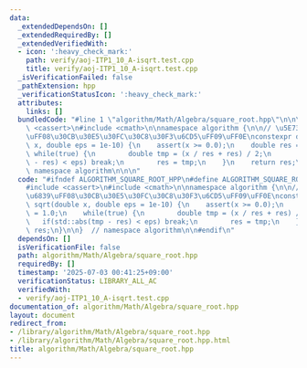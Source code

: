 ```yaml
---
data:
  _extendedDependsOn: []
  _extendedRequiredBy: []
  _extendedVerifiedWith:
  - icon: ':heavy_check_mark:'
    path: verify/aoj-ITP1_10_A-isqrt.test.cpp
    title: verify/aoj-ITP1_10_A-isqrt.test.cpp
  _isVerificationFailed: false
  _pathExtension: hpp
  _verificationStatusIcon: ':heavy_check_mark:'
  attributes:
    links: []
  bundledCode: "#line 1 \"algorithm/Math/Algebra/square_root.hpp\"\n\n\n\n#include\
    \ <cassert>\n#include <cmath>\n\nnamespace algorithm {\n\n// \u5E73\u65B9\u6839\
    \uFF08\u30CB\u30E5\u30FC\u30C8\u30F3\u6CD5\uFF09\uFF0E\nconstexpr double sqrt(double\
    \ x, double eps = 1e-10) {\n    assert(x >= 0.0);\n    double res = 1.0;\n   \
    \ while(true) {\n        double tmp = (x / res + res) / 2;\n        if(std::abs(tmp\
    \ - res) < eps) break;\n        res = tmp;\n    }\n    return res;\n}\n\n}  //\
    \ namespace algorithm\n\n\n"
  code: "#ifndef ALGORITHM_SQUARE_ROOT_HPP\n#define ALGORITHM_SQUARE_ROOT_HPP 1\n\n\
    #include <cassert>\n#include <cmath>\n\nnamespace algorithm {\n\n// \u5E73\u65B9\
    \u6839\uFF08\u30CB\u30E5\u30FC\u30C8\u30F3\u6CD5\uFF09\uFF0E\nconstexpr double\
    \ sqrt(double x, double eps = 1e-10) {\n    assert(x >= 0.0);\n    double res\
    \ = 1.0;\n    while(true) {\n        double tmp = (x / res + res) / 2;\n     \
    \   if(std::abs(tmp - res) < eps) break;\n        res = tmp;\n    }\n    return\
    \ res;\n}\n\n}  // namespace algorithm\n\n#endif\n"
  dependsOn: []
  isVerificationFile: false
  path: algorithm/Math/Algebra/square_root.hpp
  requiredBy: []
  timestamp: '2025-07-03 00:41:25+09:00'
  verificationStatus: LIBRARY_ALL_AC
  verifiedWith:
  - verify/aoj-ITP1_10_A-isqrt.test.cpp
documentation_of: algorithm/Math/Algebra/square_root.hpp
layout: document
redirect_from:
- /library/algorithm/Math/Algebra/square_root.hpp
- /library/algorithm/Math/Algebra/square_root.hpp.html
title: algorithm/Math/Algebra/square_root.hpp
---
```

